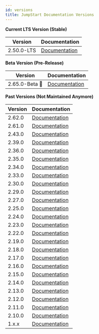 ```yaml
---
id: versions
title: JumpStart Documentation Versions
---
```


**Current LTS Version (Stable)**

| Version     | Documentation                             |
|-------------|-------------------------------------------|
| 2.50.0-LTS  | [Documentation](https://docs.jumpstart.com/docs/) |

**Beta Version (Pre-Release)**

| Version     | Documentation                             | 
|-------------|-------------------------------------------|
| 2.65.0-Beta 🚧   | [Documentation](https://docs.jumpstart.com/docs/2.65.0) |

**Past Versions (Not Maintained Anymore)**

| Version     | Documentation                             |
|-------------|-------------------------------------------|
| 2.62.0      | [Documentation](https://archived-docs.jumpstart.com/docs/) |
| 2.61.0      | [Documentation](https://archived-docs.jumpstart.com/docs/2.61.0) |
| 2.43.0      | [Documentation](https://archived-docs.jumpstart.com/docs/2.43.0) |
| 2.39.0      | [Documentation](https://archived-docs.jumpstart.com/docs/2.39.0) |
| 2.36.0      | [Documentation](https://archived-docs.jumpstart.com/docs/2.36.0) |
| 2.35.0      | [Documentation](https://archived-docs.jumpstart.com/docs/2.35.0) |
| 2.34.0      | [Documentation](https://archived-docs.jumpstart.com/docs/2.34.0) |
| 2.33.0      | [Documentation](https://archived-docs.jumpstart.com/docs/2.33.0) |
| 2.30.0      | [Documentation](https://archived-docs.jumpstart.com/docs/2.30.0) |
| 2.29.0      | [Documentation](https://archived-docs.jumpstart.com/docs/2.29.0) |
| 2.27.0      | [Documentation](https://archived-docs.jumpstart.com/docs/2.27.0) |
| 2.25.0      | [Documentation](https://archived-docs.jumpstart.com/docs/2.25.0) |
| 2.24.0      | [Documentation](https://archived-docs.jumpstart.com/docs/2.24.0) |
| 2.23.0      | [Documentation](https://archived-docs.jumpstart.com/docs/2.23.0) |
| 2.22.0      | [Documentation](https://archived-docs.jumpstart.com/docs/2.22.0) |
| 2.19.0      | [Documentation](https://archived-docs.jumpstart.com/docs/2.19.0) |
| 2.18.0      | [Documentation](https://archived-docs.jumpstart.com/docs/2.18.0) |
| 2.17.0      | [Documentation](https://archived-docs.jumpstart.com/docs/2.17.0) |
| 2.16.0      | [Documentation](https://archived-docs.jumpstart.com/docs/2.16.0) |
| 2.15.0      | [Documentation](https://archived-docs.jumpstart.com/docs/2.15.0) |
| 2.14.0      | [Documentation](https://archived-docs.jumpstart.com/docs/2.14.0) |
| 2.13.0      | [Documentation](https://archived-docs.jumpstart.com/docs/2.13.0) |
| 2.12.0      | [Documentation](https://archived-docs.jumpstart.com/docs/2.12.0) |
| 2.11.0      | [Documentation](https://archived-docs.jumpstart.com/docs/2.11.0) |
| 2.10.0      | [Documentation](https://archived-docs.jumpstart.com/docs/2.10.0) |
| 1.x.x       | [Documentation](https://archived-docs.jumpstart.com/docs/1.x.x)  |
